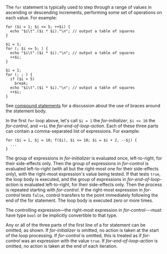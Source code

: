 The `for` statement is typically used to step through a range of values in ascending or descending increments, performing some set of operations
on each value.  For example:

```table-of-squares.php
for ($i = 1; $i <= 5; ++$i) {
  echo "$i\t".($i * $i)."\n"; // output a table of squares
}

$i = 1;
for (; $i <= 5; ) {
  echo "$i\t".($i * $i)."\n"; // output a table of squares
  ++$i;
}

$i = 1;
for (; ; ) {
  if ($i > 5)
    break;
  echo "$i\t".($i * $i)."\n"; // output a table of squares
  ++$i;
}
```

See [compound statements](compound-statements.md) for a discussion about the use of braces around the statement body.

In the first `for` loop above, let's call `$i = 1` the *for-initializer*, `$i <= 10` the *for-control*, and `++$i` the *for-end-of-loop-action*.
Each of these three parts can contain a comma-separated list of expressions.  For example:

```Hack
for ($i = 1, $j = 10; f($i), $i <= 10; $i = $i + 2, --$j) {
  ...
}
```

The group of expressions in *for-initializer* is evaluated once, left-to-right, for their side-effects only. Then the group of expressions
in *for-control* is evaluated left-to-right (with all but the right-most one for their side-effects only), with the right-most expression's
value being tested. If that tests `true`, the loop body is executed, and the group of expressions in *for-end-of-loop-action* is evaluated
left-to-right, for their side-effects only. Then the process is repeated starting with *for-control*. If the right-most expression in
*for-control* tests `false`, control transfers to the point immediately following the end of the for statement. The loop body is executed zero or more times.

The controlling expression&mdash;the right-most expression in *for-control*---must have type `bool` or be implicitly convertible to that type.

Any or all of the three parts of the first line of a for statement can be omitted, as shown. If *for-initializer* is omitted, no action
is taken at the start of the loop processing. If *for-control* is omitted, this is treated as if *for-control* was an expression with the
value `true`. If *for-end-of-loop-action* is omitted, no action is taken at the end of each iteration.

